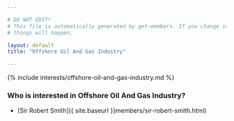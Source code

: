 ```yaml
---

# DO NOT EDIT!
# This file is automatically generated by get-members. If you change it, bad
# things will happen.

layout: default
title: "Offshore Oil And Gas Industry"

---
```


{% include interests/offshore-oil-and-gas-industry.md %}

### Who is interested in Offshore Oil And Gas Industry?


* [Sir Robert Smith]({ site.baseurl }}members/sir-robert-smith.html)
